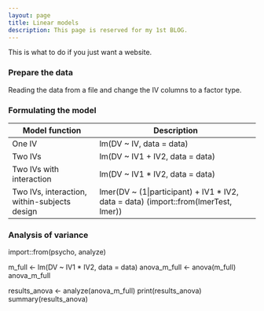 ```yaml
---
layout: page
title: Linear models
description: This page is reserved for my 1st BLOG.
---
```


This is what to do if you just want a website.

### Prepare the data
Reading the data from a file and change the IV columns to a factor type.


### Formulating the model

| Model function  | Description |
| -------- | -------- |
| One IV | lm(DV ~ IV, data = data) |
| Two IVs | lm(DV ~ IV1 + IV2, data = data) |
| Two IVs with interaction | lm(DV ~ IV1 * IV2, data = data) |
| Two IVs, interaction, within-subjects design | lmer(DV ~ (1\|participant) + IV1 * IV2, data = data) (import::from(lmerTest, lmer))|

### Analysis of variance

import::from(psycho, analyze)

m_full <- lm(DV ~ IV1 * IV2, data = data)
anova_m_full <- anova(m_full)
anova_m_full

results_anova <- analyze(anova_m_full)
print(results_anova)
summary(results_anova)



